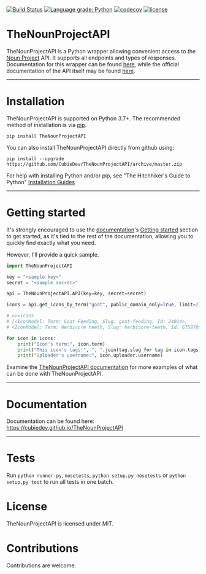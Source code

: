 [![Build Status](https://travis-ci.com/CubieDev/TheNounProjectAPI.svg?branch=master)](https://travis-ci.com/CubieDev/TheNounProjectAPI)
[![Language grade: Python](https://img.shields.io/lgtm/grade/python/g/CubieDev/TheNounProjectAPI.svg?logo=lgtm&logoWidth=18)](https://lgtm.com/projects/g/CubieDev/TheNounProjectAPI/context:python)
[![codecov](https://codecov.io/gh/CubieDev/TheNounProjectAPI/branch/master/graph/badge.svg)](https://codecov.io/gh/CubieDev/TheNounProjectAPI)
[![license](https://img.shields.io/github/license/CubieDev/TheNounProjectAPI)](https://github.com/CubieDev/TheNounProjectAPI/blob/master/LICENSE)

# TheNounProjectAPI
 
TheNounProjectAPI is a Python wrapper allowing convenient access to the [Noun Project](https://thenounproject.com/) API. It supports all endpoints and types of responses. Documentation for this wrapper can be found [here](https://cubiedev.github.io/TheNounProjectAPI/#thenounprojectapi), while the official documentation of the API itself may be found [here](https://api.thenounproject.com/).

---

# Installation
TheNounProjectAPI is supported on Python 3.7+. The recommended method of installation is via [pip](https://pypi.org/project/pip/).
```
pip install TheNounProjectAPI
```
You can also install TheNounProjectAPI directly from github using:
```
pip install --upgrade https://github.com/CubieDev/TheNounProjectAPI/archive/master.zip
```
For help with installing Python and/or pip, see "The Hitchhiker's Guide to Python" [Installation Guides](https://docs.python-guide.org/starting/installation/#installation-guides)

---

# Getting started
It's strongly encouraged to use the [documentation](https://cubiedev.github.io/TheNounProjectAPI/#thenounprojectapi)'s [Getting started](https://cubiedev.github.io/TheNounProjectAPI/introduction.html#getting-started) section to get started, as it's tied to the rest of the documentation, allowing you to quickly find exactly what you need.

However, I'll provide a quick sample.
```python
import TheNounProjectAPI

key = "<sample key>"
secret = "<sample secret>"

api = TheNounProjectAPI.API(key=key, secret=secret)

icons = api.get_icons_by_term("goat", public_domain_only=True, limit=2)

# >>>icons
# [<IconModel: Term: Goat Feeding, Slug: goat-feeding, Id: 24014>,
# <IconModel: Term: Herbivore teeth, Slug: herbivore-teeth, Id: 675870>]

for icon in icons:
    print("Icon's term:", icon.term)
    print("This icon's tags:", ", ".join(tag.slug for tag in icon.tags))
    print("Uploader's username:", icon.uploader.username)
```

Examine the [TheNounProjectAPI documentation](https://cubiedev.github.io/TheNounProjectAPI/index.html#thenounprojectapi) for more examples of what can be done with TheNounProjectAPI.

---

# Documentation
Documentation can be found here: https://cubiedev.github.io/TheNounProjectAPI

---

# Tests
Run `python runner.py`, `nosetests`, `python setup.py nosetests` or `python setup.py test` to run all tests in one batch.

# License
TheNounProjectAPI is licensed under MIT.

# Contributions
Contributions are welcome.
